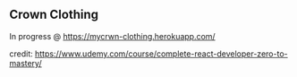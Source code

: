 ## Crown Clothing 
In progress @ https://mycrwn-clothing.herokuapp.com/



credit: https://www.udemy.com/course/complete-react-developer-zero-to-mastery/
